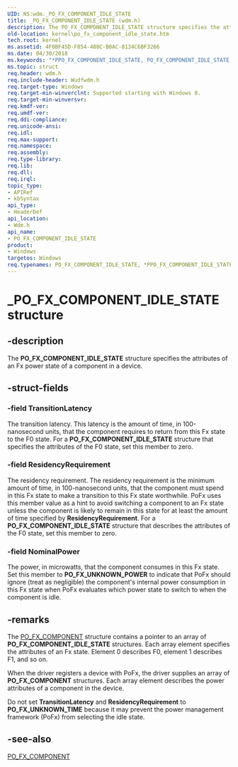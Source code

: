 ```yaml
---
UID: NS:wdm._PO_FX_COMPONENT_IDLE_STATE
title: _PO_FX_COMPONENT_IDLE_STATE (wdm.h)
description: The PO_FX_COMPONENT_IDLE_STATE structure specifies the attributes of an Fx power state of a component in a device.
old-location: kernel\po_fx_component_idle_state.htm
tech.root: kernel
ms.assetid: 4F0BF45D-F854-480C-B0AC-8134C6BF3266
ms.date: 04/30/2018
ms.keywords: "*PPO_FX_COMPONENT_IDLE_STATE, PO_FX_COMPONENT_IDLE_STATE, PO_FX_COMPONENT_IDLE_STATE structure [Kernel-Mode Driver Architecture], PPO_FX_COMPONENT_IDLE_STATE, PPO_FX_COMPONENT_IDLE_STATE structure pointer [Kernel-Mode Driver Architecture], _PO_FX_COMPONENT_IDLE_STATE, kernel.po_fx_component_idle_state, wdm/PO_FX_COMPONENT_IDLE_STATE, wdm/PPO_FX_COMPONENT_IDLE_STATE"
ms.topic: struct
req.header: wdm.h
req.include-header: Wudfwdm.h
req.target-type: Windows
req.target-min-winverclnt: Supported starting with Windows 8.
req.target-min-winversvr: 
req.kmdf-ver: 
req.umdf-ver: 
req.ddi-compliance: 
req.unicode-ansi: 
req.idl: 
req.max-support: 
req.namespace: 
req.assembly: 
req.type-library: 
req.lib: 
req.dll: 
req.irql: 
topic_type:
- APIRef
- kbSyntax
api_type:
- HeaderDef
api_location:
- Wdm.h
api_name:
- PO_FX_COMPONENT_IDLE_STATE
product:
- Windows
targetos: Windows
req.typenames: PO_FX_COMPONENT_IDLE_STATE, *PPO_FX_COMPONENT_IDLE_STATE
---
```


# _PO_FX_COMPONENT_IDLE_STATE structure


## -description


The <b>PO_FX_COMPONENT_IDLE_STATE</b> structure specifies the attributes of an Fx power state of a component in a device.


## -struct-fields




### -field TransitionLatency

The transition latency. This latency is the amount of time, in 100-nanosecond units, that the component requires to return from this Fx state to the F0 state. For a <b>PO_FX_COMPONENT_IDLE_STATE</b> structure that specifies the attributes of the F0 state, set this member to zero. 


### -field ResidencyRequirement

The residency requirement. The residency requirement is the minimum amount of time, in 100-nanosecond units, that the component must spend in this Fx state to make a transition to this Fx state worthwhile. PoFx uses this member value as a hint to avoid switching a component to an Fx state unless the component is likely to remain in this state for at least the amount of time specified by <b>ResidencyRequirement</b>. For a <b>PO_FX_COMPONENT_IDLE_STATE</b> structure that describes the attributes of the F0 state, set this member to zero.


### -field NominalPower

The power, in microwatts, that the component consumes in this Fx state. Set this member to <b>PO_FX_UNKNOWN_POWER</b> to indicate that PoFx should ignore (treat as negligible) the component's internal power consumption in this Fx state when PoFx evaluates which power state to switch to when the component is idle.



## -remarks



 The <a href="https://docs.microsoft.com/windows-hardware/drivers/ddi/content/wdm/ns-wdm-_po_fx_component_v1">PO_FX_COMPONENT</a> structure contains a pointer to an array of <b>PO_FX_COMPONENT_IDLE_STATE</b> structures. Each array element specifies the attributes of an Fx state. Element 0 describes F0, element 1 describes F1, and so on.

When the driver registers a device with PoFx, the driver supplies an array of <b>PO_FX_COMPONENT</b> structures. Each array element describes the power attributes of a component in the device.

Do not set <b>TransitionLatency</b> and <b>ResidencyRequirement</b> to <b>PO_FX_UNKNOWN_TIME</b> because  it may prevent the power management framework (PoFx) from selecting the idle state.




## -see-also




<a href="https://docs.microsoft.com/windows-hardware/drivers/ddi/content/wdm/ns-wdm-_po_fx_component_v1">PO_FX_COMPONENT</a>
 

 

